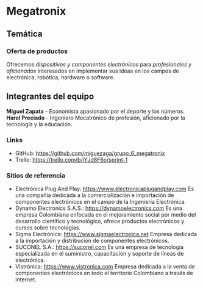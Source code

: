 # Megatronix

## Temática

### Oferta de productos
Ofrecemos *dispositivos y componentes electrónicos* para *profesionales y aficionados* interesados en implementar sus ideas en los campos de electrónica, robótica, hardware o software.

## Integrantes del equipo
**Miguel Zapata** - Economista apasionado por el deporte y los números.
**Harol Preciado** - Ingeniero Mecatrónico de profesión, aficionado por la tecnología y la educación.

### Links
- GitHub: https://github.com/miguezaga/grupo_6_megatronix
- Trello: https://trello.com/b/jYJd8F6o/sprint-1

### Sitios de referencia
- Electrónica Plug And Play: https://www.electronicaplugandplay.com
    Es una compañia dedicada a la comercialización e importación de componentes electrónicos en el campo de la Ingeniería Electrónica.
- Dynamo Electronics S.A.S.: https://dynamoelectronics.com
    Es una empresa Colombiana enfocada en el mejoramiento social por medio del desarrollo científico y tecnológico, ofrece productos electrónicos y cursos sobre tecnologías.
- Sigma Electrónica: https://www.sigmaelectronica.net
    Empresa dedicada a la  importación y distribución de componentes electrónicos.
- SUCONEL S.A.: https://suconel.com
    Es una empresa de tecnología especializada en el suministro, capacitación y soporte de líneas de electrónica.
- Vistrónica: https://www.vistronica.com
    Empresa dedicada a la venta de componentes electrónicos en todo el territorio Colombiano a través de internet.
